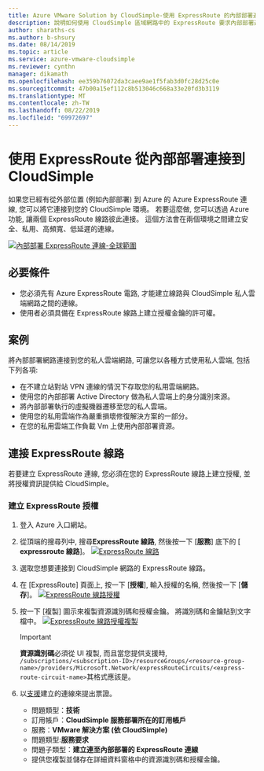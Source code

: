 ```yaml
---
title: Azure VMware Solution by CloudSimple-使用 ExpressRoute 的內部部署連線
description: 說明如何使用 CloudSimple 區域網路中的 ExpressRoute 要求內部部署連線
author: sharaths-cs
ms.author: b-shsury
ms.date: 08/14/2019
ms.topic: article
ms.service: azure-vmware-cloudsimple
ms.reviewer: cynthn
manager: dikamath
ms.openlocfilehash: ee359b76072da3caee9ae1f5fab3d0fc28d25c0e
ms.sourcegitcommit: 47b00a15ef112c8b513046c668a33e20fd3b3119
ms.translationtype: MT
ms.contentlocale: zh-TW
ms.lasthandoff: 08/22/2019
ms.locfileid: "69972697"
---
```

# <a name="connect-from-on-premises-to-cloudsimple-using-expressroute"></a>使用 ExpressRoute 從內部部署連接到 CloudSimple

如果您已經有從外部位置 (例如內部部署) 到 Azure 的 Azure ExpressRoute 連線, 您可以將它連接到您的 CloudSimple 環境。 若要這麼做, 您可以透過 Azure 功能, 讓兩個 ExpressRoute 線路彼此連接。 這個方法會在兩個環境之間建立安全、私用、高頻寬、低延遲的連線。

[![內部部署 ExpressRoute 連線-全球範圍](media/cloudsimple-global-reach-connection.png)](media/cloudsimple-global-reach-connection.png)

## <a name="prerequisites"></a>必要條件

* 您必須先有 Azure ExpressRoute 電路, 才能建立線路與 CloudSimple 私人雲端網路之間的連線。
* 使用者必須具備在 ExpressRoute 線路上建立授權金鑰的許可權。

## <a name="scenarios"></a>案例

將內部部署網路連接到您的私人雲端網路, 可讓您以各種方式使用私人雲端, 包括下列各項:

* 在不建立站對站 VPN 連線的情況下存取您的私用雲端網路。
* 使用您的內部部署 Active Directory 做為私人雲端上的身分識別來源。
* 將內部部署執行的虛擬機器遷移至您的私人雲端。
* 使用您的私用雲端作為嚴重損壞修復解決方案的一部分。
* 在您的私用雲端工作負載 Vm 上使用內部部署資源。

## <a name="connecting-expressroute-circuits"></a>連接 ExpressRoute 線路

若要建立 ExpressRoute 連線, 您必須在您的 ExpressRoute 線路上建立授權, 並將授權資訊提供給 CloudSimple。

### <a name="create-expressroute-authorization"></a>建立 ExpressRoute 授權

1. 登入 Azure 入口網站。

2. 從頂端的搜尋列中, 搜尋**ExpressRoute 線路**, 然後按一下 [**服務**] 底下的 [ **expressroute 線路**]。
    [![ExpressRoute 線路](media/azure-expressroute-transit-search.png)](media/azure-expressroute-transit-search.png)

3. 選取您想要連接到 CloudSimple 網路的 ExpressRoute 線路。

4. 在 [ExpressRoute] 頁面上, 按一下 [**授權**], 輸入授權的名稱, 然後按一下 [**儲存**]。
    [![ExpressRoute 線路授權](media/azure-expressroute-transit-authorizations.png)](media/azure-expressroute-transit-authorizations.png)

5. 按一下 [複製] 圖示來複製資源識別碼和授權金鑰。 將識別碼和金鑰貼到文字檔中。
    [![ExpressRoute 線路授權複製](media/azure-expressroute-transit-authorization-copy.png)](media/azure-expressroute-transit-authorization-copy.png)

    > [!IMPORTANT]
    > **資源識別碼**必須從 UI 複製, 而且當您提供支援時, ```/subscriptions/<subscription-ID>/resourceGroups/<resource-group-name>/providers/Microsoft.Network/expressRouteCircuits/<express-route-circuit-name>```其格式應該是。

6. 以<a href="https://portal.azure.com/#blade/Microsoft_Azure_Support/HelpAndSupportBlade/newsupportrequest" target="_blank">支援</a>建立的連線來提出票證。
    * 問題類型：**技術**
    * 訂用帳戶：**CloudSimple 服務部署所在的訂用帳戶**
    * 服務：**VMware 解決方案 (依 CloudSimple)**
    * 問題類型:**服務要求**
    * 問題子類型：**建立連至內部部署的 ExpressRoute 連線**
    * 提供您複製並儲存在詳細資料窗格中的資源識別碼和授權金鑰。

